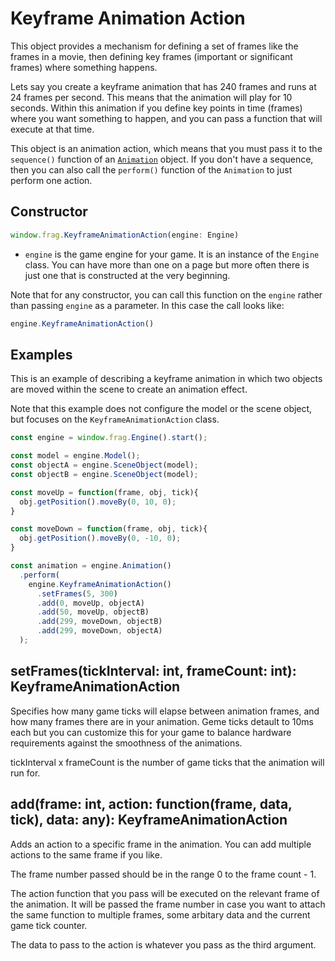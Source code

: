 # Keyframe Animation Action

This object provides a mechanism for defining a set of frames like the
frames in a movie, then defining key frames (important or significant frames)
where something happens.

Lets say you create a keyframe animation that has 240 frames and runs at 
24 frames per second. This means that the animation will play for 10 seconds.
Within this animation if you define key points in time (frames) where you want
something to happen, and you can pass a function that will execute at that
time.

This object is an animation action, which means that you must pass it
to the `sequence()` function of an [`Animation`](animation.md) object. If you don't
have a sequence, then you can also call the `perform()` function of the
`Animation` to just perform one action.

## Constructor
```javascript
window.frag.KeyframeAnimationAction(engine: Engine)
```

* `engine` is the game engine for your game. It is an instance of the `Engine` class. You can 
  have more than one on a page but more often there is just one that is constructed at the 
  very beginning.

Note that for any constructor, you can call this function on the `engine` rather than passing
`engine` as a parameter. In this case the call looks like:

```javascript
engine.KeyframeAnimationAction()
```

## Examples
This is an example of describing a keyframe animation in which two objects
are moved within the scene to create an animation effect.

Note that this example does not configure the model or the scene object, but
focuses on the `KeyframeAnimationAction` class.

```javascript
const engine = window.frag.Engine().start();

const model = engine.Model();
const objectA = engine.SceneObject(model);
const objectB = engine.SceneObject(model);

const moveUp = function(frame, obj, tick){
  obj.getPosition().moveBy(0, 10, 0);
}

const moveDown = function(frame, obj, tick){
  obj.getPosition().moveBy(0, -10, 0);
}

const animation = engine.Animation()
  .perform(
    engine.KeyframeAnimationAction()
      .setFrames(5, 300)
      .add(0, moveUp, objectA)
      .add(50, moveUp, objectB)
      .add(299, moveDown, objectB)
      .add(299, moveDown, objectA)
  );
```

## setFrames(tickInterval: int, frameCount: int): KeyframeAnimationAction
Specifies how many game ticks will elapse between animation frames, and how
many frames there are in your animation. Geme ticks detault to 10ms each but 
you can customize this for your game to balance hardware requirements against 
the smoothness of the animations.

tickInterval x frameCount is the number of game ticks that the animation will
run for.

## add(frame: int, action: function(frame, data, tick), data: any): KeyframeAnimationAction
Adds an action to a specific frame in the animation. You can add multiple
actions to the same frame if you like.

The frame number passed should be in the range 0 to the frame count - 1.

The action function that you pass will be executed on the relevant frame of the
animation. It will be passed the frame number in case you want to attach the
same function to multiple frames, some arbitary data and the current game
tick counter.

The data to pass to the action is whatever you pass as the third argument.
